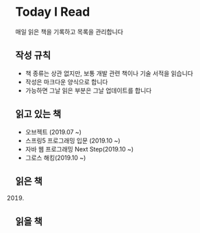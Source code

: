 # Today I Read
매일 읽은 책을 기록하고 목록을 관리합니다

## 작성 규칙
- 책 종류는 상관 없지만, 보통 개발 관련 책이나 기술 서적을 읽습니다
- 작성은 마크다운 양식으로 합니다
- 가능하면 그날 읽은 부분은 그날 업데이트를 합니다


## 읽고 있는 책
- 오브젝트 (2019.07 ~)
- 스프링5 프로그래밍 입문 (2019.10 ~)
- 자바 웹 프로그래밍 Next Step(2019.10 ~)
- 그로스 해킹(2019.10 ~)


## 읽은 책
2019.

## 읽을 책

